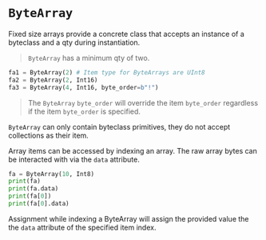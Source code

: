 # `ByteArray`

Fixed size arrays provide a concrete class that accepts an instance of a byteclass and a qty during instantiation.

> `ByteArray` has a minimum qty of two.

```python
fa1 = ByteArray(2) # Item type for ByteArrays are UInt8
fa2 = ByteArray(2, Int16)
fa3 = ByteArray(4, Int16, byte_order=b"!")
```

> The `ByteArray` `byte_order` will override the item `byte_order` regardless if the item `byte_order` is specified.

`ByteArray` can only contain byteclass primitives, they do not accept collections as their item.

Array items can be accessed by indexing an array. The raw array bytes can be interacted with via the `data` attribute.

```python
fa = ByteArray(10, Int8)
print(fa)
print(fa.data)
print(fa[0])
print(fa[0].data)
```

Assignment while indexing a ByteArray will assign the provided value the the `data` attribute of the specified item index.
